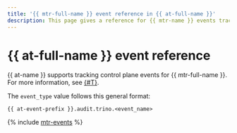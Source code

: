 ```yaml
---
title: '{{ mtr-full-name }} event reference in {{ at-full-name }}'
description: This page gives a reference for {{ mtr-name }} events tracked in {{ at-name }}.
---
```


# {{ at-full-name }} event reference

{{ at-name }} supports tracking control plane events for {{ mtr-full-name }}. For more information, see [{#T}](../audit-trails/concepts/format.md).

The `event_type` value follows this general format:

```text
{{ at-event-prefix }}.audit.trino.<event_name>
```

{% include [mtr-events](../_includes/audit-trails/events/managed-trino-events.md) %}